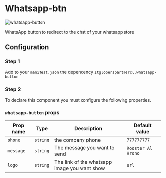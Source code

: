 
# Whatsapp-btn

![whatsapp-button](https://user-images.githubusercontent.com/94660803/209262007-cd5162a2-4000-45ec-8185-9c0ee5cef581.png)

WhatsApp button to redirect to the chat of your whatsapp store

## Configuration

### Step 1 

Add to your `manifest.json` the dependency `itgloberspartnercl.whatsapp-button`

### Step 2

To declare this component you must configure the following properties.

### `whatsapp-button` props

| Prop name    | Type            | Description    | Default value                                                                                                                               |
| ------------ | --------------- | --------------------------------------------------------------------------------------------------------------------------------------------- | ---------- | 
| `phone`      | `string`       | the company phone          | `777777777`        |
| `message`      | `string`       | The message you want to send        | `Rooster Al Hrono`        |
| `logo`      | `string`       | The link of the whatsapp image you want show         | `url`        |





